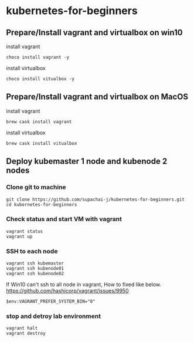 # kubernetes-for-beginners

## Prepare/Install vagrant and virtualbox on win10

install vagrant
```
choco install vagrant -y 
```

install virtualbox
```
choco install vitualbox -y
```
## Prepare/Install vagrant and virtualbox on MacOS

install vagrant
```
brew cask install vagrant 
```

install virtualbox
```
brew cask install vitualbox
```

## Deploy kubemaster 1 node and kubenode 2 nodes

### Clone git to machine
```
git clone https://github.com/supachai-j/kubernetes-for-beginners.git
cd kubernetes-for-beginners
```

### Check status and start VM with vagrant
```
vagrant status
vagrant up
```

### SSH to each node

```
vagrant ssh kubemaster
vagrant ssh kubenode01
vagrant ssh kubenode02
```
If Win10 can't ssh to all node in vagrant, How to fixed like below.
https://github.com/hashicorp/vagrant/issues/9950

```
$env:VAGRANT_PREFER_SYSTEM_BIN="0"
```

### stop and detroy lab environment

```
vagrant halt
vagrant destroy
```
